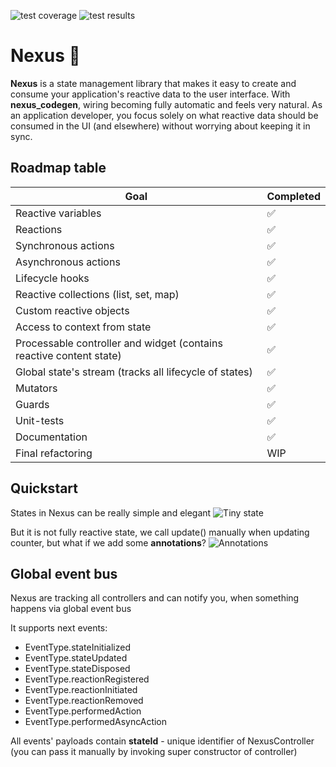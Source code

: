 ![test coverage](https://img.shields.io/badge/coverage-94.2%25-green)
![test results](https://img.shields.io/badge/tests-16%20passed%2C%200%20failed-green)

# Nexus 🚀

**Nexus** is a state management library that makes it easy to create and consume your application's reactive data to the user interface. With **nexus_codegen**, wiring becoming fully automatic and feels very natural. As an application developer, you focus solely on what reactive data should be consumed in the UI (and elsewhere) without worrying about keeping it in sync.

## Roadmap table

| Goal | Completed |
|---|---|
| Reactive variables  | ✅ |
| Reactions | ✅  | 
| Synchronous actions | ✅  |
| Asynchronous actions |  ✅ |
| Lifecycle hooks |  ✅ |
| Reactive collections (list, set, map) |  ✅ |
| Custom reactive objects |  ✅ |
| Access to context from state |  ✅ |
| Processable controller and widget (contains reactive content state) |  ✅ |
| Global state's stream (tracks all lifecycle of states) | ✅ |
| Mutators | ✅ |
| Guards | ✅ |
| Unit-tests | ✅ |
| Documentation | ✅ |
| Final refactoring | WIP |

## Quickstart

States in Nexus can be really simple and elegant
![Tiny state](https://i.imgur.com/U2u9sPT.png)

But it is not fully reactive state, we call update() manually when updating counter, but what if we add some **annotations**?
![Annotations](https://i.imgur.com/KFILTpJ.png)
## Global event bus

Nexus are tracking all controllers and can notify you, when something happens via global event bus

It supports next events:

* EventType.stateInitialized
* EventType.stateUpdated
* EventType.stateDisposed
* EventType.reactionRegistered
* EventType.reactionInitiated
* EventType.reactionRemoved
* EventType.performedAction
* EventType.performedAsyncAction

All events' payloads contain **stateId** - unique identifier of NexusController (you can pass it manually by invoking super constructor of controller)
